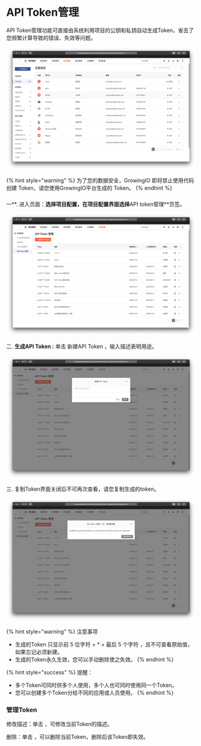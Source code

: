# API Token管理

API Token管理功能可直接由系统利用项目的公钥和私钥自动生成Token，省去了您频繁计算导致的错误、失效等问题。

![](../../../.gitbook/assets/ying-mu-jie-tu-20200418-xia-wu-3.43.07.png)



{% hint style="warning" %}
为了您的数据安全，GrowingIO 即将禁止使用代码创建 Token，请您使用GrowingIO平台生成的 Token。
{% endhint %}

### 

一**. 进入页面：**选择项目配置，在项目配置界面选择**API token管理**页签。

![](../../../.gitbook/assets/ying-mu-jie-tu-20200418-xia-wu-3.10.54.png)

二. **生成API Token :**  单击 新建API Token ，输入描述表明用途。

![](../../../.gitbook/assets/ying-mu-jie-tu-20200418-xia-wu-3.14.20.png)





三. 复制Token界面关闭后不可再次查看，请您复制生成的token。

![](../../../.gitbook/assets/ying-mu-jie-tu-20200418-xia-wu-3.10.49.png)

{% hint style="warning" %}
注意事项

* 生成的Token 只显示前 5 位字符 + \* + 最后 5 个字符 ，且不可查看原始值，如果忘记必须新建。
* 生成的Token永久生效，您可以手动删除使之失效。
{% endhint %}

{% hint style="success" %}
提醒：

* 多个Token可同时供多个人使用，多个人也可同时使用同一个Token。
* 您可以创建多个Token分给不同的应用或人员使用。
{% endhint %}

### 管理Token

修改描述：单击  ，可修改当前Token的描述。

删除：单击  ，可以删除当前Token，删除后该Token即失效。





